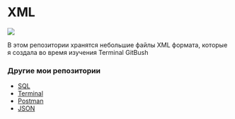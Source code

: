 # XML

![](https://cdn.iconscout.com/icon/free/png-256/xml-file-2330558-1950399.png)

В этом репозитории хранятся небольшие файлы XML формата, которые я создала во время изучения Terminal GitBush

### Другие мои репозитории
* [SQL](https://github.com/Sawa-solo/SQL.git)
* [Terminal](https://github.com/Sawa-solo/Terminal.git)
* [Postman](https://github.com/Sawa-solo/Postman.git)
* [JSON](https://github.com/Sawa-solo/JSON.git)

